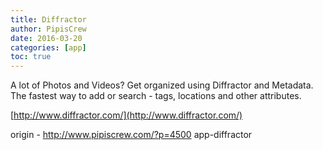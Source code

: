 ```yaml
---
title: Diffractor
author: PipisCrew
date: 2016-03-20
categories: [app]
toc: true
---
```


A lot of Photos and Videos?
Get organized using Diffractor and Metadata. The fastest way to add or search - tags, locations and other attributes.

[http://www.diffractor.com/](http://www.diffractor.com/)

origin - http://www.pipiscrew.com/?p=4500 app-diffractor